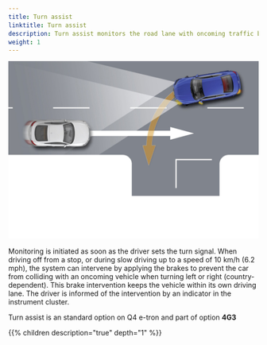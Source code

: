 ```yaml
---
title: Turn assist
linktitle: Turn assist
description: Turn assist monitors the road lane with oncoming traffic by means of radar sensors, the front camera and, in certain models, a laser scanner.
weight: 1
---
```



![Turn Assist](turnassist.jpg "Turn assist")

 Monitoring is initiated as soon as the driver sets the turn signal. When driving off from a stop, or during slow driving up to a speed of 10 km/h (6.2 mph), the system can intervene by applying the brakes to prevent the car from colliding with an oncoming vehicle when turning left or right (country-dependent). This brake intervention keeps the vehicle within its own driving lane. The driver is informed of the intervention by an indicator in the instrument cluster.

Turn assist is an standard option on Q4 e-tron and part of option **4G3**

{{% children description="true" depth="1" %}}
